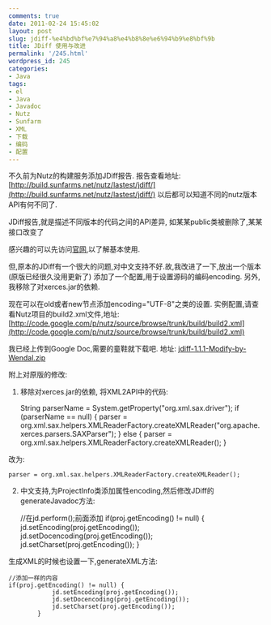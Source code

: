 ```yaml
---
comments: true
date: 2011-02-24 15:45:02
layout: post
slug: jdiff-%e4%bd%bf%e7%94%a8%e4%b8%8e%e6%94%b9%e8%bf%9b
title: JDiff 使用与改进
permalink: '/245.html'
wordpress_id: 245
categories:
- Java
tags:
- el
- Java
- Javadoc
- Nutz
- Sunfarm
- XML
- 下载
- 编码
- 配置
---
```


不久前为Nutz的构建服务添加JDiff报告. 报告查看地址: [http://build.sunfarms.net/nutz/lastest/jdiff/](http://build.sunfarms.net/nutz/lastest/jdiff/) 以后都可以知道不同的nutz版本API有何不同了.

JDiff报告,就是描述不同版本的代码之间的API差异, 如某某public类被删除了,某某接口改变了

感兴趣的可以先访问[官网](http://www.jdiff.org),以了解基本使用.

但,原本的JDiff有一个很大的问题,对中文支持不好.故,我改进了一下,放出一个版本(原版已经很久没用更新了)
添加了一个配置,用于设置源码的编码encoding. 另外,我移除了对xerces.jar的依赖.

现在可以在old或者new节点添加encoding="UTF-8"之类的设置. 实例配置,请查看Nutz项目的build2.xml文件,地址: [http://code.google.com/p/nutz/source/browse/trunk/build/build2.xml](http://code.google.com/p/nutz/source/browse/trunk/build/build2.xml)

我已经上传到Google Doc,需要的童鞋就下载吧.
地址: [jdiff-1.1.1-Modify-by-Wendal.zip](https://docs.google.com/leaf?id=0B8hUXYDeoy_hMjViMjBlMGEtMDlkMi00NjllLWE0MjctNmUxNWI3N2QzZjE2&hl=zh_CN)

附上对原版的修改:
1. 移除对xerces.jar的依赖,
将XML2API中的代码:

    String parserName = System.getProperty("org.xml.sax.driver");
    if (parserName == null) {
        parser = org.xml.sax.helpers.XMLReaderFactory.createXMLReader("org.apache.xerces.parsers.SAXParser");
    } else {
        parser = org.xml.sax.helpers.XMLReaderFactory.createXMLReader();
    }
    
改为:

    parser = org.xml.sax.helpers.XMLReaderFactory.createXMLReader();
    
2. 中文支持,为ProjectInfo类添加属性encoding,然后修改JDiff的generateJavadoc方法:

    //在jd.perform();前面添加
    if(proj.getEncoding() != null) {
    			jd.setEncoding(proj.getEncoding());
    			jd.setDocencoding(proj.getEncoding());
    			jd.setCharset(proj.getEncoding());
    		}
    
生成XML的时候也设置一下,generateXML方法:

    //添加一样的内容
    if(proj.getEncoding() != null) {
    			jd.setEncoding(proj.getEncoding());
    			jd.setDocencoding(proj.getEncoding());
    			jd.setCharset(proj.getEncoding());
    		}
    
